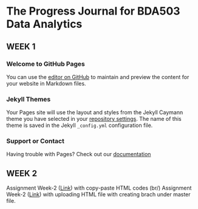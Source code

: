 # The Progress Journal for BDA503 Data Analytics
## WEEK 1
### Welcome to GitHub Pages
You can use the [editor on GitHub](https://github.com/MEF-BDA503/pj18-elmasriomer/edit/master/index.md) to maintain and preview the content for your website in Markdown files.
### Jekyll Themes
Your Pages site will use the layout and styles from the Jekyll Caymann theme you have selected in your [repository settings](https://github.com/MEF-BDA503/pj18-elmasriomer/settings). The name of this theme is saved in the Jekyll `_config.yml` configuration file.
### Support or Contact
Having trouble with Pages? Check out our [documentation](https://help.github.com/categories/github-pages-basics/)

## WEEK 2
Assignment Week-2  ([Link](https://mef-bda503.github.io/pj18-elmasriomer/Assignment-Week-02)) with copy-paste HTML codes (br/)
Assignment Week-2  ([Link](https://github.com/MEF-BDA503/pj18-elmasriomer/Assignment-Week-002.html)) with uploading HTML file with creating brach under master file. 
